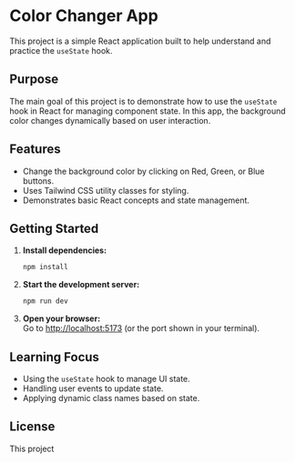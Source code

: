 # Color Changer App

This project is a simple React application built to help understand and practice the `useState` hook.

## Purpose

The main goal of this project is to demonstrate how to use the `useState` hook in React for managing component state. In this app, the background color changes dynamically based on user interaction.

## Features

- Change the background color by clicking on Red, Green, or Blue buttons.
- Uses Tailwind CSS utility classes for styling.
- Demonstrates basic React concepts and state management.

## Getting Started

1. **Install dependencies:**
   ```sh
   npm install
   ```

2. **Start the development server:**
   ```sh
   npm run dev
   ```

3. **Open your browser:**  
   Go to [http://localhost:5173](http://localhost:5173) (or the port shown in your terminal).

## Learning Focus

- Using the `useState` hook to manage UI state.
- Handling user events to update state.
- Applying dynamic class names based on state.

## License

This project
